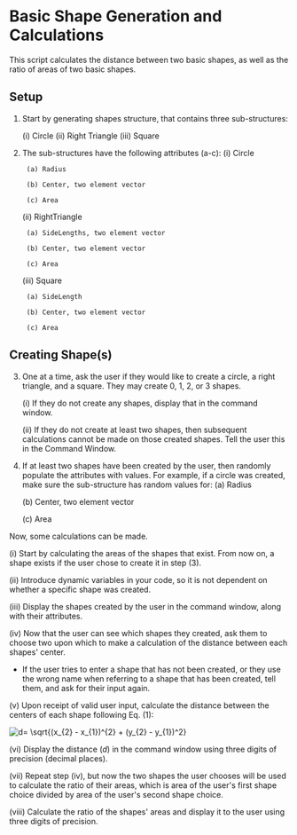# Basic Shape Generation and Calculations

This script calculates the distance between two basic shapes, as well as the ratio of areas of two basic shapes.

## Setup
1. Start by generating shapes structure, that contains three sub-structures:

	(i) Circle
	(ii) Right Triangle
	(iii) Square

2. The sub-structures have the following attributes (a-c):
	(i) Circle

		(a) Radius

		(b) Center, two element vector

		(c) Area

	(ii) RightTriangle

		(a) SideLengths, two element vector

		(b) Center, two element vector

		(c) Area

	(iii) Square

		(a) SideLength

		(b) Center, two element vector

		(c) Area

## Creating Shape(s) 
3.  One at a time, ask the user if they would like to create a circle, a right triangle, and a square. They may create 0, 1, 2, or 3 shapes.

	(i) If they do not create any shapes, display that in the command window.

	(ii) If they do not create at least two shapes, then subsequent calculations cannot be made on those created shapes. Tell the user this in the Command Window.

4.  If at least two shapes have been created by the user, then randomly populate the attributes with values. For example, if a circle was created, make sure the sub-structure has random values for: 
	(a) Radius

	(b) Center, two element vector

	(c) Area 

Now, some calculations can be made.

(i) Start by calculating the areas of the shapes that exist. From now on, a shape exists if the user chose to create it in step (3).

(ii) Introduce dynamic variables in your code, so it is not dependent on whether a specific shape was created.

(iii) Display the shapes created by the user in the command window, along with their attributes.

(iv) Now that the user can see which shapes they created, ask them to choose two upon which to make a calculation of the distance between each shapes' center.

- If the user tries to enter a shape that has not been created, or they use the wrong name when referring to a shape that has been created, tell them, and ask for their input again.

(v) Upon receipt of valid user input, calculate the distance between the centers of each shape following Eq. (1):

  
  <img src="https://latex.codecogs.com/gif.latex?d=&space;\sqrt{(x_{2}&space;-&space;x_{1})^{2}&space;&plus;&space;(y_{2}&space;-&space;y_{1})^2}" title="d= \sqrt{(x_{2} - x_{1})^{2} + (y_{2} - y_{1})^2}" />
    
    

(vi) Display the distance (_d_) in the command window using three digits of precision (decimal places).

(vii) Repeat step (iv), but now the two shapes the user chooses will be used to calculate the ratio of their areas, which is area of the user's first shape choice divided by area of the user's second shape choice.

(viii) Calculate the ratio of the shapes' areas and display it to the user using three digits of precision.
